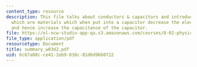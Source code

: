 ```yaml
---
content_type: resource
description: This file talks about conductors & capacitors and introduces dielectrics,
  which are materials which when put into a capacitor decrease the electric field
  and hence increase the capacitance of the capacitor.
file: https://ol-ocw-studio-app-qa.s3.amazonaws.com/courses/8-02-physics-ii-electricity-and-magnetism-spring-2007/6c67a88cce411eb9016c81d6d9bb0722_summary_w03d2.pdf
file_type: application/pdf
resourcetype: Document
title: summary_w03d2.pdf
uid: 6c67a88c-ce41-1eb9-016c-81d6d9bb0722
---
```

